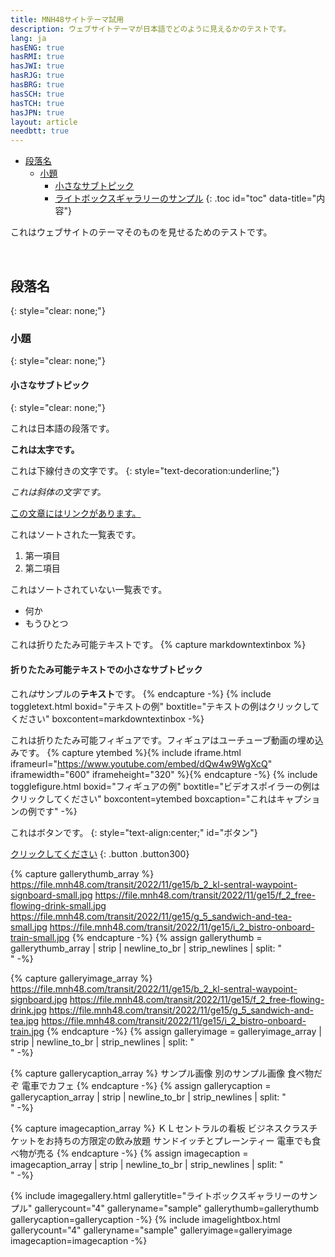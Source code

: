 ```yaml
---
title: MNH48サイトテーマ試用
description: ウェブサイトテーマが日本語でどのように見えるかのテストです。
lang: ja
hasENG: true
hasRMI: true
hasJWI: true
hasRJG: true
hasBRG: true
hasSCH: true
hasTCH: true
hasJPN: true
layout: article
needbtt: true
---
```



- [段落名](#段落名)
  - [小題](#小題)
    - [小さなサブトピック](#小さなサブトピック)
    - [ライトボックスギャラリーのサンプル](#ライトボックスギャラリーのサンプル)
{: .toc id="toc" data-title="内容"}


これはウェブサイトのテーマそのものを見せるためのテストです。


&nbsp;


## 段落名
{: style="clear: none;"}

### 小題
{: style="clear: none;"}

#### 小さなサブトピック
{: style="clear: none;"}

これは日本語の段落です。


**これは太字です。**


これは下線付きの文字です。
{: style="text-decoration:underline;"}


*これは斜体の文字です。*


[この文章にはリンクがあります。](#)


これはソートされた一覧表です。

1. 第一項目
2. 第二項目


これはソートされていない一覧表です。

- 何か
- もうひとつ


これは折りたたみ可能テキストです。
{% capture markdowntextinbox %}
#### 折りたたみ可能テキストでの小さなサブトピック
これ*は*サンプルの**テキスト**です。
{% endcapture -%}
{% include toggletext.html boxid="テキストの例" boxtitle="テキストの例はクリックしてください" boxcontent=markdowntextinbox -%}


これは折りたたみ可能フィギュアです。フィギュアはユーチューブ動画の埋め込みです。
{% capture ytembed %}{% include iframe.html iframeurl="https://www.youtube.com/embed/dQw4w9WgXcQ" iframewidth="600" iframeheight="320" %}{% endcapture -%}
{% include togglefigure.html boxid="フィギュアの例" boxtitle="ビデオスポイラーの例はクリックしてください" boxcontent=ytembed boxcaption="これはキャプションの例です" -%}


これはボタンです。
{: style="text-align:center;" id="ボタン"}

[クリックしてください](#ボタン)
{: .button .button300}


{% capture gallerythumb_array %}
https://file.mnh48.com/transit/2022/11/ge15/b_2_kl-sentral-waypoint-signboard-small.jpg
https://file.mnh48.com/transit/2022/11/ge15/f_2_free-flowing-drink-small.jpg
https://file.mnh48.com/transit/2022/11/ge15/g_5_sandwich-and-tea-small.jpg
https://file.mnh48.com/transit/2022/11/ge15/i_2_bistro-onboard-train-small.jpg
{% endcapture -%}
{% assign gallerythumb = gallerythumb_array | strip | newline_to_br | strip_newlines | split: "<br />" -%}

{% capture galleryimage_array %}
https://file.mnh48.com/transit/2022/11/ge15/b_2_kl-sentral-waypoint-signboard.jpg
https://file.mnh48.com/transit/2022/11/ge15/f_2_free-flowing-drink.jpg
https://file.mnh48.com/transit/2022/11/ge15/g_5_sandwich-and-tea.jpg
https://file.mnh48.com/transit/2022/11/ge15/i_2_bistro-onboard-train.jpg
{% endcapture -%}
{% assign galleryimage = galleryimage_array | strip | newline_to_br | strip_newlines | split: "<br />" -%}

{% capture gallerycaption_array %}
サンプル画像
別のサンプル画像
食べ物だぞ
電車でカフェ
{% endcapture -%}
{% assign gallerycaption = gallerycaption_array | strip | newline_to_br | strip_newlines | split: "<br />" -%}

{% capture imagecaption_array %}
ＫＬセントラルの看板
ビジネスクラスチケットをお持ちの方限定の飲み放題
サンドイッチとプレーンティー
電車でも食べ物が売る
{% endcapture -%}
{% assign imagecaption = imagecaption_array | strip | newline_to_br | strip_newlines | split: "<br />" -%}

{% include imagegallery.html gallerytitle="ライトボックスギャラリーのサンプル" gallerycount="4" galleryname="sample" gallerythumb=gallerythumb gallerycaption=gallerycaption -%}
{% include imagelightbox.html gallerycount="4" galleryname="sample" galleryimage=galleryimage imagecaption=imagecaption -%}


&nbsp;


